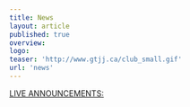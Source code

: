 ```yaml
---
title: News
layout: article
published: true
overview:
logo:
teaser: 'http://www.gtjj.ca/club_small.gif'
url: 'news'
---
```

<div class="jekyll-twitter-plugin"><a class="twitter-timeline" data-width="1100" data-tweet-limit="9" href="https://twitter.com/gtjjnews?ref_src=twsrc%5Etfw">LIVE ANNOUNCEMENTS:</a>
<script async="" src="https://platform.twitter.com/widgets.js" charset="utf-8"></script>
</div>

